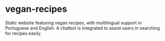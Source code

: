 # vegan-recipes
Static website featuring vegan recipes, with multilingual support in Portuguese and English. A chatbot is integrated to assist users in searching for recipes easily.
